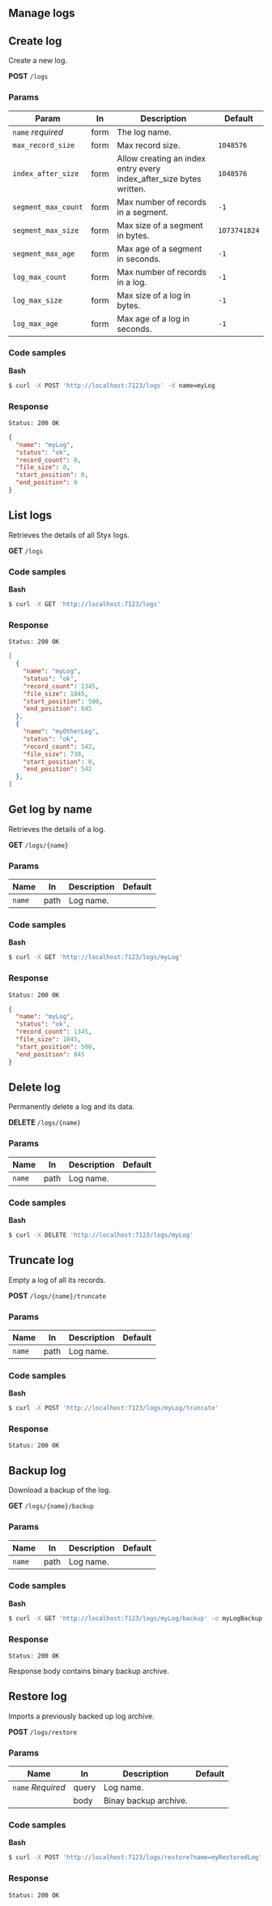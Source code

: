 Manage logs
-----------

## Create log

Create a new log.

**POST** `/logs`

### Params

| Param                 | In    | Description                                                           | Default       |
|---------------------  |------ |---------------------------------------------------------------------  |-------------- |
| `name`  _required_    | form  | The log name.                                                         |               |
| `max_record_size`     | form  | Max record size.                                                      | `1048576`     |
| `index_after_size`    | form  | Allow creating an index entry every index_after_size bytes written.   | `1048576`     |
| `segment_max_count`   | form  | Max number of records in a segment.                                   | `-1`          |
| `segment_max_size`    | form  | Max size of a segment in bytes.                                       | `1073741824`  |
| `segment_max_age`     | form  | Max age of a segment in seconds.                                      | `-1`          |
| `log_max_count`       | form  | Max number of records in a log.                                       | `-1`          |
| `log_max_size`        | form  | Max size of a log in bytes.                                           | `-1`          |
| `log_max_age`         | form  | Max age of a log in seconds.                                          | `-1`          |

### Code samples

**Bash**

```bash
$ curl -X POST 'http://localhost:7123/logs' -d name=myLog
```

### Response

```
Status: 200 OK
```
```json
{
  "name": "myLog",
  "status": "ok",
  "record_count": 0,
  "file_size": 0,
  "start_position": 0,
  "end_position": 0
}
```

## List logs

Retrieves the details of all Styx logs.

**GET** `/logs`

### Code samples

**Bash**

```bash
$ curl -X GET 'http://localhost:7123/logs'
```

### Response

```
Status: 200 OK
```
```json
[
  {
    "name": "myLog",
    "status": "ok",
    "record_count": 1345,
    "file_size": 1845,
    "start_position": 500,
    "end_position": 845
  },
  {
    "name": "myOtherLog",
    "status": "ok",
    "record_count": 542,
    "file_size": 730,
    "start_position": 0,
    "end_position": 542
  },
]
```

## Get log by name

Retrieves the details of a log.

**GET** `/logs/{name}`

### Params 

| Name        | In      | Description                                                     | Default   |
|------------ |-------  |---------------------------------------------------------------- |---------- |
| `name`      | path    | Log name.                                                       |           |

### Code samples

**Bash**

```bash
$ curl -X GET 'http://localhost:7123/logs/myLog'
```

### Response

```
Status: 200 OK
```
```json
{
  "name": "myLog",
  "status": "ok",
  "record_count": 1345,
  "file_size": 1845,
  "start_position": 500,
  "end_position": 845
}
```

## Delete log

Permanently delete a log and its data.

**DELETE** `/logs/{name}`

### Params 

| Name        | In      | Description                                                     | Default   |
|------------ |-------  |---------------------------------------------------------------- |---------- |
| `name`      | path    | Log name.                                                       |           |

### Code samples

**Bash**

```bash
$ curl -X DELETE 'http://localhost:7123/logs/myLog'
```

## Truncate log

Empty a log of all its records.

**POST** `/logs/{name}/truncate`

### Params 

| Name        | In      | Description                                                     | Default   |
|------------ |-------  |---------------------------------------------------------------- |---------- |
| `name`      | path    | Log name.                                                       |           |

### Code samples

**Bash**

```bash
$ curl -X POST 'http://localhost:7123/logs/myLog/truncate'
```

### Response

```
Status: 200 OK
```

## Backup log

Download a backup of the log.

**GET** `/logs/{name}/backup`

### Params 

| Name        | In      | Description                                                     | Default   |
|------------ |-------  |---------------------------------------------------------------- |---------- |
| `name`      | path    | Log name.                                                       |           |

### Code samples

**Bash**

```bash
$ curl -X GET 'http://localhost:7123/logs/myLog/backup' -o myLogBackup.tar.gz
```

### Response

```
Status: 200 OK
```

Response body contains binary backup archive.

## Restore log

Imports a previously backed up log archive.

**POST** `/logs/restore`

### Params 

| Name                | In       | Description                                                     | Default   |
|-------------------- |--------- |---------------------------------------------------------------- |---------- |
| `name` _Required_   | query    | Log name.                                                       |           |
|                     | body     | Binay backup archive.                                           |           |

### Code samples

**Bash**

```bash
$ curl -X POST 'http://localhost:7123/logs/restore?name=myRestoredLog' --data-binary '@myLogBackup.tar.gz'  
```

### Response

```
Status: 200 OK
```
